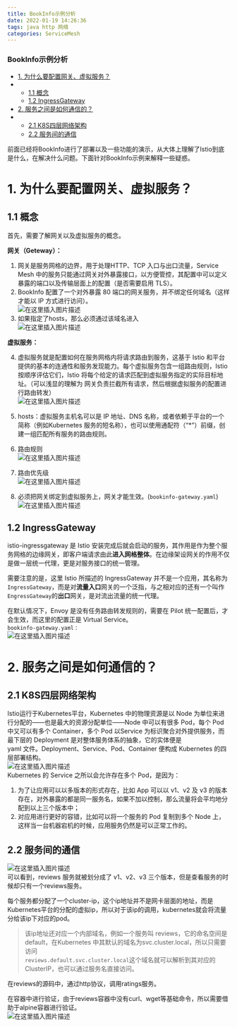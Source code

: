 ```yaml
---
title: BookInfo示例分析
date: 2022-01-19 14:26:36
tags: java http 网络
categories: ServiceMesh
---
```


<!--more-->

### BookInfo示例分析

- [1\. 为什么要配置⽹关、虚拟服务？](#1__4)
- - [1.1 概念](#11__5)
  - [1.2 IngressGateway](#12_IngressGateway_29)
- [2\. 服务之间是如何通信的？](#2__39)
- - [2.1 K8S四层⽹络架构](#21_K8S_40)
  - [2.2 服务间的通信](#22__48)

  
前⾯已经将BookInfo进⾏了部署以及⼀些功能的演示，从⼤体上理解了Istio到底是什么，在解决什么问题。下⾯针对BookInfo示例来解释⼀些疑惑。

# 1\. 为什么要配置⽹关、虚拟服务？

## 1.1 概念

⾸先，需要了解⽹关以及虚拟服务的概念。

**网关（Geteway）：**

1.  ⽹关是服务⽹格的边界，⽤于处理HTTP、TCP ⼊⼝与出⼝流量，Service Mesh 中的服务只能通过⽹关对外暴露接⼝，以⽅便管控，其配置中可以定义暴露的端⼝以及传输层⾯上的配置（是否需要启⽤ TLS）。
2.  BookInfo 配置了⼀个对外暴露 80 端⼝的⽹关服务，并不绑定任何域名（这样才能以 IP ⽅式进⾏访问）。  
    ![在这里插入图片描述](https://img-blog.csdnimg.cn/b68970e8a13047c2bda221795036055e.png?x-oss-process=image/watermark,type_d3F5LXplbmhlaQ,shadow_50,text_Q1NETiBAZkZlZS1vcHM=,size_20,color_FFFFFF,t_70,g_se,x_16)
3.  如果指定了hosts，那么必须通过该域名进⼊  
    ![在这里插入图片描述](https://img-blog.csdnimg.cn/ba535b90333d4585818a02dc782d90bc.png?x-oss-process=image/watermark,type_d3F5LXplbmhlaQ,shadow_50,text_Q1NETiBAZkZlZS1vcHM=,size_16,color_FFFFFF,t_70,g_se,x_16)

**虚拟服务：**

4.  虚拟服务就是配置如何在服务⽹格内将请求路由到服务，这基于 Istio 和平台提供的基本的连通性和服务发现能⼒。每个虚拟服务包含⼀组路由规则，Istio 按顺序评估它们，Istio 将每个给定的请求匹配到虚拟服务指定的实际⽬标地址。（可以浅显的理解为 网关负责拦截所有请求，然后根据虚拟服务的配置进行路由转发）  
    ![在这里插入图片描述](https://img-blog.csdnimg.cn/bb4b1fc4cf224489acdb803600035c7d.png?x-oss-process=image/watermark,type_d3F5LXplbmhlaQ,shadow_50,text_Q1NETiBAZkZlZS1vcHM=,size_19,color_FFFFFF,t_70,g_se,x_16)

5.  hosts：虚拟服务主机名可以是 IP 地址、DNS 名称，或者依赖于平台的⼀个简称（例如Kubernetes 服务的短名称），也可以使⽤通配符（“\*”）前缀，创建⼀组匹配所有服务的路由规则。

6.  路由规则  
    ![在这里插入图片描述](https://img-blog.csdnimg.cn/08aeb0d5abe04fd2867e0119653bd887.png?x-oss-process=image/watermark,type_d3F5LXplbmhlaQ,shadow_50,text_Q1NETiBAZkZlZS1vcHM=,size_20,color_FFFFFF,t_70,g_se,x_16)

7.  路由优先级  
    ![在这里插入图片描述](https://img-blog.csdnimg.cn/1eabc4f0c21243eab62c71dd52b46053.png)

8.  必须把⽹关绑定到虚拟服务上，⽹关才能⽣效。\(`bookinfo-gateway.yaml`\)  
    ![在这里插入图片描述](https://img-blog.csdnimg.cn/7ce249a6f74948bd946684f1e97590f1.png?x-oss-process=image/watermark,type_d3F5LXplbmhlaQ,shadow_50,text_Q1NETiBAZkZlZS1vcHM=,size_20,color_FFFFFF,t_70,g_se,x_16)

## 1.2 IngressGateway

istio-ingressgateway 是 Istio 安装完成后就会启动的服务，其作⽤是作为整个服务⽹格的边缘⽹关，即客户端请求由此**进⼊⽹格整体**。在边缘架设⽹关的作⽤不仅是做⼀层统⼀代理，更是对服务接⼝的统⼀管理。

需要注意的是，这⾥ Istio 所描述的 IngressGateway 并不是⼀个应⽤，其名称为`IngressGateway`，⽽是对**流量⼊⼝**⽹关的⼀个泛指，与之相对应的还有⼀个叫作`EngressGateway`的**出⼝**⽹关，是对流出流量的统⼀代理。

在默认情况下，Envoy 是没有任务路由转发规则的，需要在 Pilot 统⼀配置后，才会⽣效，⽽这⾥的配置正是 Virtual Service。  
`bookinfo-gateway.yaml：`  
![在这里插入图片描述](https://img-blog.csdnimg.cn/dd7d55eaf0784c3bb4f5b8ec031b188c.png?x-oss-process=image/watermark,type_d3F5LXplbmhlaQ,shadow_50,text_Q1NETiBAZkZlZS1vcHM=,size_20,color_FFFFFF,t_70,g_se,x_16)

# 2\. 服务之间是如何通信的？

## 2.1 K8S四层⽹络架构

Istio运⾏于Kubernetes平台，Kubernetes 中的物理资源是以 Node 为单位来进⾏分配的——也是最⼤的资源分配单位——Node 中可以有很多 Pod，每个 Pod 中⼜可以有多个 Container，多个 Pod 以Service 为标识聚合对外提供服务，⽽最下层的 Deployment 是对整体服务体系的抽象，它的实体便是  
yaml ⽂件。Deployment、Service、Pod、Container 便构成 Kubernetes 的四层部署结构。  
![在这里插入图片描述](https://img-blog.csdnimg.cn/4bdf233ff4954397869aa8a0b9f83120.png?x-oss-process=image/watermark,type_d3F5LXplbmhlaQ,shadow_50,text_Q1NETiBAZkZlZS1vcHM=,size_20,color_FFFFFF,t_70,g_se,x_16)  
Kubernetes 的 Service 之所以会允许存在多个 Pod，是因为：

1.  为了让应⽤可以以多版本的形式存在，⽐如 App 可以以 v1、v2 及 v3 的版本存在，对外暴露的都是同⼀服务名，如果不加以控制，那么流量将会平均地分配到以上三个版本中；
2.  对应⽤进⾏更好的容错，⽐如可以将⼀个服务的 Pod 复制到多个 Node 上，这样当⼀台机器宕机的时候，应⽤服务仍然是可以正常⼯作的。

## 2.2 服务间的通信

![在这里插入图片描述](https://img-blog.csdnimg.cn/7be5d92c8685432da90814ee2a810076.png?x-oss-process=image/watermark,type_d3F5LXplbmhlaQ,shadow_50,text_Q1NETiBAZkZlZS1vcHM=,size_20,color_FFFFFF,t_70,g_se,x_16)  
可以看到，reviews 服务就被划分成了 v1、v2、v3 三个版本，但是查看服务的时候却只有⼀个reviews服务。

每个服务都分配了⼀个cluster-ip，这个ip地址并不是⽹卡层⾯的地址，⽽是Kubernetes平台的分配的虚拟ip，所以对于该ip的调⽤，kubernetes就会将流量分给该ip下对应的pod。

> 该ip地址还对应⼀个内部域名，例如⼀个服务叫 reviews，它的命名空间是 default，在Kubernetes 中其默认的域名为svc.cluster.local，所以只需要访问  
> `reviews.default.svc.cluster.local`这个域名就可以解析到其对应的 ClusterIP，也可以通过服务名直接访问。

在reviews的源码中，通过http协议，调⽤ratings服务。

在容器中进⾏验证，由于reviews容器中没有curl、wget等基础命令，所以需要借助于alpine容器进⾏验证。  
![在这里插入图片描述](https://img-blog.csdnimg.cn/80858f98640e42cd93fab8fc56971384.png?x-oss-process=image/watermark,type_d3F5LXplbmhlaQ,shadow_50,text_Q1NETiBAZkZlZS1vcHM=,size_20,color_FFFFFF,t_70,g_se,x_16)